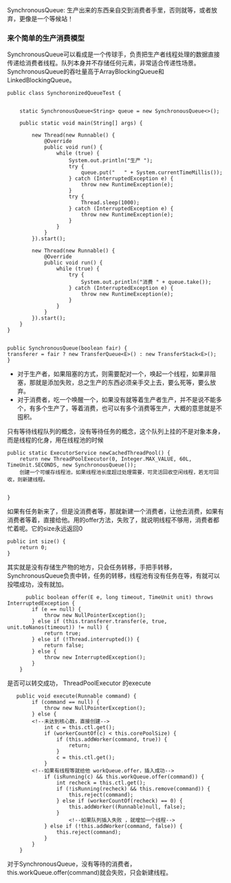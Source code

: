 SynchronousQueue: 生产出来的东西亲自交到消费者手里，否则就等，或者放弃，更像是一个等候站！

### 来个简单的生产消费模型

SynchronousQueue可以看成是一个传球手，负责把生产者线程处理的数据直接传递给消费者线程。队列本身并不存储任何元素，非常适合传递性场景。SynchronousQueue的吞吐量高于ArrayBlockingQueue和LinkedBlockingQueue。


	public class SynchoronizedQueueTest {
	
	
	    static SynchronousQueue<String> queue = new SynchronousQueue<>();
	
	    public static void main(String[] args) {
	
	        new Thread(new Runnable() {
	            @Override
	            public void run() {
	                while (true) {
	                    System.out.println("生产 ");
	                    try {
	                        queue.put("   " + System.currentTimeMillis());
	                    } catch (InterruptedException e) {
	                        throw new RuntimeException(e);
	                    }
	                    try {
	                        Thread.sleep(1000);
	                    } catch (InterruptedException e) {
	                        throw new RuntimeException(e);
	                    }
	                }
	            }
	        }).start();
	
	        new Thread(new Runnable() {
	            @Override
	            public void run() {
	                while (true) {
	                    try {
	                        System.out.println("消费 " + queue.take());
	                    } catch (InterruptedException e) {
	                        throw new RuntimeException(e);
	                    }
	                }
	            }
	        }).start();
	    }
	}
	
	
	public SynchronousQueue(boolean fair) {
    transferer = fair ? new TransferQueue<E>() : new TransferStack<E>();
	}



* 对于生产者，如果阻塞的方式，则需要配对一个，唤起一个线程，如果非阻塞，那就是添加失败，总之生产的东西必须亲手交上去，要么死等，要么放弃。
* 对于消费者，吃一个唤醒一个，如果没有就等着生产者生产，并不是说不能多个，有多个生产了，等着消费，也可以有多个消费等生产，大概的意思就是不囤积。  

只有等待线程队列的概念，没有等待任务的概念，这个队列上挂的不是对象本身，而是线程的化身，用在线程池的时候

    public static ExecutorService newCachedThreadPool() {
        return new ThreadPoolExecutor(0, Integer.MAX_VALUE, 60L, TimeUnit.SECONDS, new SynchronousQueue());
        创建一个可缓存线程池，如果线程池长度超过处理需要，可灵活回收空闲线程，若无可回收，则新建线程。


    }
    
    
    
 如果有任务新来了，但是没消费者等，那就新建一个消费者，让他去消费，如果有消费者等着，直接给他。用的offer方法，失败了，就说明线程不够用，消费者都忙着呢。它的size永远返回0
  
    public int size() {
        return 0;
    }
  
  其实就是没有存储生产物的地方，只会任务转移，手把手转移，SynchronousQueue负责中转，任务的转移，线程池有没有任务在等，有就可以投喂成功，没有就加。
  
	      public boolean offer(E e, long timeout, TimeUnit unit) throws InterruptedException {
	        if (e == null) {
	            throw new NullPointerException();
	        } else if (this.transferer.transfer(e, true, unit.toNanos(timeout)) != null) {
	            return true;
	        } else if (!Thread.interrupted()) {
	            return false;
	        } else {
	            throw new InterruptedException();
	        }
	    }
	    
是否可以转交成功， ThreadPoolExecutor 的execute


	   public void execute(Runnable command) {
	        if (command == null) {
	            throw new NullPointerException();
	        } else {
	        <!--未达到核心数，直接创建-->
	            int c = this.ctl.get();
	            if (workerCountOf(c) < this.corePoolSize) {
	                if (this.addWorker(command, true)) {
	                    return;
	                }
	                c = this.ctl.get();
	            }
			<!--如果有线程等就给他 workQueue.offer，插入成功-->
	            if (isRunning(c) && this.workQueue.offer(command)) {
	                int recheck = this.ctl.get();
	                if (!isRunning(recheck) && this.remove(command)) {
	                    this.reject(command);
	                } else if (workerCountOf(recheck) == 0) {
	                    this.addWorker((Runnable)null, false);
	                }
	                	<!--如果队列插入失败 ，就增加一个线程-->
	            } else if (!this.addWorker(command, false)) {
	                this.reject(command);
	            }
	        }
	    }
对于SynchronousQueue，没有等待的消费者，	    this.workQueue.offer(command)就会失败，只会新建线程。